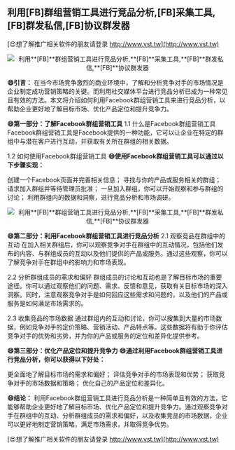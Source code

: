 ## **利用**[FB]**群组营销工具进行竞品分析,**[FB]**采集工具,**[FB]**群发私信,**[FB]**协议群发器**

[😍想了解推广相关软件的朋友请登录 http://www.vst.tw](http://www.vst.tw)

 <center><img src="https://vst.tw/MP4/tuiguang/png/2.png" alt="利用**[FB]**群组营销工具进行竞品分析,**[FB]**采集工具,**[FB]**群发私信,**[FB]**协议群发器"></center>

**😄引言：**
在当今市场竞争激烈的商业环境中，了解和分析竞争对手的市场情况是企业制定成功营销策略的关键。而利用社交媒体平台进行竞品分析已成为一种常见且有效的方法。本文将介绍如何利用Facebook群组营销工具来进行竞品分析，以帮助企业更好地了解目标市场、优化产品定位和提升竞争力。

**😄第一部分：了解Facebook群组营销工具**
1.1 什么是Facebook群组营销工具
Facebook群组营销工具是Facebook提供的一种功能，它可以让企业在特定的群组中与潜在客户进行互动，并获取有关所在群组的相关数据。

1.2 如何使用Facebook群组营销工具
**😄使用Facebook群组营销工具可以通过以下步骤实现：**

创建一个Facebook页面并完善相关信息；
寻找与你的产品或服务相关的群组；
请求加入群组并等待管理员批准；
一旦加入群组，你可以开始观察和参与群组的讨论；
利用群组内的数据和洞察，进行竞品分析和市场调研。

 <center><img src="https://vst.tw/MP4/tuiguang/png/1.png" alt="利用**[FB]**群组营销工具进行竞品分析,**[FB]**采集工具,**[FB]**群发私信,**[FB]**协议群发器"></center>

**😄第二部分：利用Facebook群组营销工具进行竞品分析**
2.1 观察竞品在群组中的互动
在加入相关群组后，你可以观察竞争对手在群组中的互动情况，包括他们发布的内容、与群组成员的互动以及他们提供的产品或服务。通过这些观察，你可以了解竞争对手在群组中的影响力和市场表现。

2.2 分析群组成员的需求和偏好
群组成员的讨论和互动也是了解目标市场的重要途径。你可以通过观察他们的问题、需求、反馈和意见，获取有关目标市场的深入洞察。同时，注意观察竞争对手是如何回应这些需求和问题的，以及他们的产品或服务是如何满足市场需求的。

2.3 收集竞品的市场数据
通过群组内的互动和讨论，你可以搜集到大量的市场数据，例如竞争对手的定价策略、营销活动、产品特点等。这些数据将有助于你评估竞争对手的优势和劣势，并为你的产品或服务的定位和差异化提供参考。

**😄第三部分：优化产品定位和提升竞争力**
**😄通过利用Facebook群组营销工具进行竞品分析，你可以获得以下好处：**

更全面地了解目标市场的需求和偏好；
评估竞争对手的市场表现和优势；
获取竞争对手的市场数据和策略；
优化自己的产品定位和差异化。

**😄结论：**
利用Facebook群组营销工具进行竞品分析是一种简单且有效的方法，它能够帮助企业更好地了解目标市场、优化产品定位和提升竞争力。通过观察竞争对手在群组中的互动、分析群组成员的需求和偏好，以及收集竞品的市场数据，企业可以更好地制定营销策略，满足市场需求，并取得竞争优势。

[😍想了解推广相关软件的朋友请登录 http://www.vst.tw](http://www.vst.tw)



